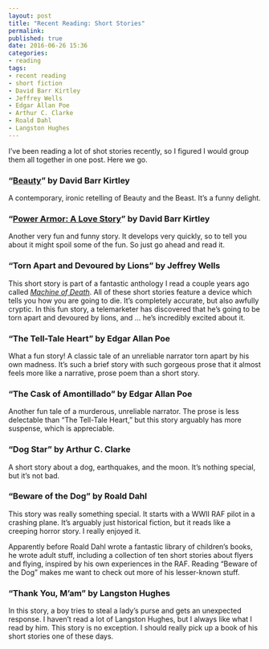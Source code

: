 ```yaml
---
layout: post
title: "Recent Reading: Short Stories"
permalink:
published: true
date: 2016-06-26 15:36
categories:
- reading
tags:
- recent reading
- short fiction
- David Barr Kirtley
- Jeffrey Wells
- Edgar Allan Poe
- Arthur C. Clarke
- Roald Dahl
- Langston Hughes
---
```


I’ve been reading a lot of shot stories recently, so I figured I would group them all together in one post. Here we go.

### “[Beauty](http://www.lightspeedmagazine.com/fiction/beauty/	)” by David Barr Kirtley

A contemporary, ironic retelling of Beauty and the Beast. It’s a funny delight.

### “[Power Armor: A Love Story](http://www.lightspeedmagazine.com/fiction/power-armor-a-love-story/)” by David Barr Kirtley

Another very fun and funny story. It develops very quickly, so to tell you about it might spoil some of the fun. So just go ahead and read it.

### “Torn Apart and Devoured by Lions” by Jeffrey Wells

This short story is part of a fantastic anthology I read a couple years ago called [*Machine of Death*](http://machineofdeath.net/about/books). All of these short stories feature a device which tells you how you are going to die. It’s completely accurate, but also awfully cryptic. In this fun story, a telemarketer has discovered that he’s going to be torn apart and devoured by lions, and … he’s incredibly excited about it.

### “The Tell-Tale Heart” by Edgar Allan Poe

What a fun story! A classic tale of an unreliable narrator torn apart by his own madness. It’s such a brief story with such gorgeous prose that it almost feels more like a narrative, prose poem than a short story.

### “The Cask of Amontillado” by Edgar Allan Poe

Another fun tale of a murderous, unreliable narrator. The prose is less delectable than “The Tell-Tale Heart,” but this story arguably has more suspense, which is appreciable.

### “Dog Star” by Arthur C. Clarke

A short story about a dog, earthquakes, and the moon. It’s nothing special, but it’s not bad.

### “Beware of the Dog” by Roald Dahl

This story was really something special. It starts with a WWII RAF pilot in a crashing plane. It’s arguably just historical fiction, but it reads like a creeping horror story. I really enjoyed it.

Apparently before Roald Dahl wrote a fantastic library of children’s books, he wrote adult stuff, including a collection of ten short stories about flyers and flying, inspired by his own experiences in the RAF. Reading “Beware of the Dog” makes me want to check out more of his lesser-known stuff.

### “Thank You, M’am” by Langston Hughes

In this story, a boy tries to steal a lady’s purse and gets an unexpected response. I haven’t read a lot of Langston Hughes, but I always like what I read by him. This story is no exception. I should really pick up a book of his short stories one of these days.
